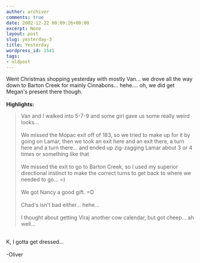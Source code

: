 ```yaml
---
author: archiver
comments: true
date: 2002-12-22 00:09:26+00:00
excerpt: None
layout: post
slug: yesterday-3
title: Yesterday
wordpress_id: 1541
tags:
- oldpost
---
```


Went Christmas shopping yesterday with mostly Van... we drove all the way down to Barton Creek for mainly Cinnabons... hehe.... oh, we did get Megan's present there though.<br /><br /><b>Highlights:</b><blockquote>Van and I walked into 5-7-9 and some girl gave us some really weird looks...<br /><br />We missed the Mopac exit off of 183, so we tried to make up for it by going on Lamar, then we took an exit here and an exit there, a turn here and a turn there... and ended up zig-zagging Lamar about 3 or 4 times or something like that<br /><br />We missed the exit to go to Barton Creek, so I used my superior directional instinct to make the correct turns to get back to where we needed to go... =)<br /><br />We got Nancy a good gift. =D<br /><br />Chad's isn't bad either... hehe...<br /><br />I thought about getting Viraj another cow calendar, but got cheep... ah well...</blockquote><br />K, I gotta get dressed...<br /><br />-Oliver